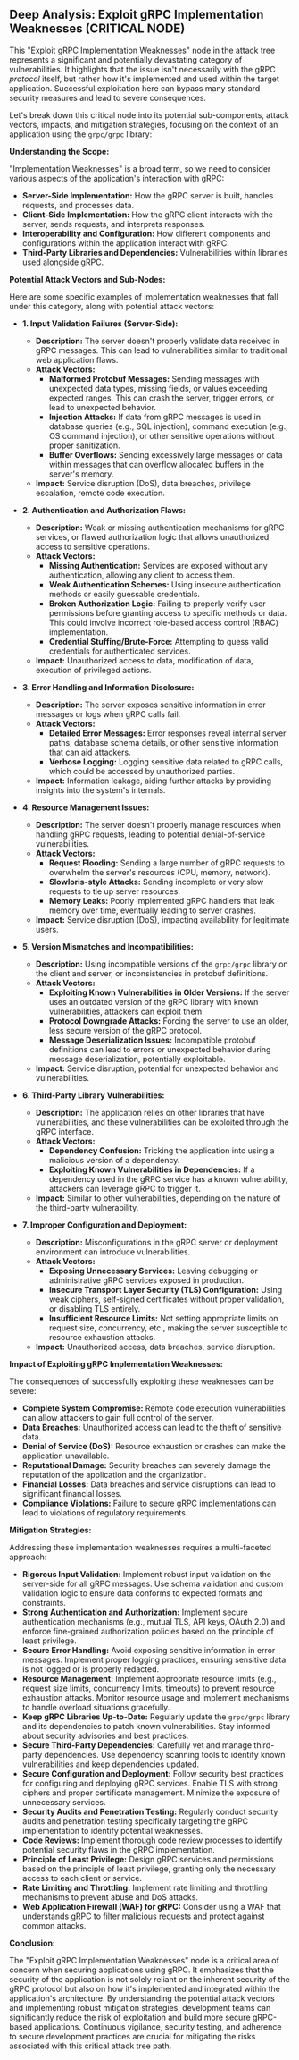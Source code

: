 ## Deep Analysis: Exploit gRPC Implementation Weaknesses (CRITICAL NODE)

This "Exploit gRPC Implementation Weaknesses" node in the attack tree represents a significant and potentially devastating category of vulnerabilities. It highlights that the issue isn't necessarily with the gRPC *protocol* itself, but rather how it's implemented and used within the target application. Successful exploitation here can bypass many standard security measures and lead to severe consequences.

Let's break down this critical node into its potential sub-components, attack vectors, impacts, and mitigation strategies, focusing on the context of an application using the `grpc/grpc` library:

**Understanding the Scope:**

"Implementation Weaknesses" is a broad term, so we need to consider various aspects of the application's interaction with gRPC:

* **Server-Side Implementation:** How the gRPC server is built, handles requests, and processes data.
* **Client-Side Implementation:** How the gRPC client interacts with the server, sends requests, and interprets responses.
* **Interoperability and Configuration:** How different components and configurations within the application interact with gRPC.
* **Third-Party Libraries and Dependencies:** Vulnerabilities within libraries used alongside gRPC.

**Potential Attack Vectors and Sub-Nodes:**

Here are some specific examples of implementation weaknesses that fall under this category, along with potential attack vectors:

* **1. Input Validation Failures (Server-Side):**
    * **Description:** The server doesn't properly validate data received in gRPC messages. This can lead to vulnerabilities similar to traditional web application flaws.
    * **Attack Vectors:**
        * **Malformed Protobuf Messages:** Sending messages with unexpected data types, missing fields, or values exceeding expected ranges. This can crash the server, trigger errors, or lead to unexpected behavior.
        * **Injection Attacks:**  If data from gRPC messages is used in database queries (e.g., SQL injection), command execution (e.g., OS command injection), or other sensitive operations without proper sanitization.
        * **Buffer Overflows:** Sending excessively large messages or data within messages that can overflow allocated buffers in the server's memory.
    * **Impact:** Service disruption (DoS), data breaches, privilege escalation, remote code execution.

* **2. Authentication and Authorization Flaws:**
    * **Description:** Weak or missing authentication mechanisms for gRPC services, or flawed authorization logic that allows unauthorized access to sensitive operations.
    * **Attack Vectors:**
        * **Missing Authentication:**  Services are exposed without any authentication, allowing any client to access them.
        * **Weak Authentication Schemes:** Using insecure authentication methods or easily guessable credentials.
        * **Broken Authorization Logic:**  Failing to properly verify user permissions before granting access to specific methods or data. This could involve incorrect role-based access control (RBAC) implementation.
        * **Credential Stuffing/Brute-Force:** Attempting to guess valid credentials for authenticated services.
    * **Impact:** Unauthorized access to data, modification of data, execution of privileged actions.

* **3. Error Handling and Information Disclosure:**
    * **Description:**  The server exposes sensitive information in error messages or logs when gRPC calls fail.
    * **Attack Vectors:**
        * **Detailed Error Messages:** Error responses reveal internal server paths, database schema details, or other sensitive information that can aid attackers.
        * **Verbose Logging:**  Logging sensitive data related to gRPC calls, which could be accessed by unauthorized parties.
    * **Impact:** Information leakage, aiding further attacks by providing insights into the system's internals.

* **4. Resource Management Issues:**
    * **Description:**  The server doesn't properly manage resources when handling gRPC requests, leading to potential denial-of-service vulnerabilities.
    * **Attack Vectors:**
        * **Request Flooding:** Sending a large number of gRPC requests to overwhelm the server's resources (CPU, memory, network).
        * **Slowloris-style Attacks:** Sending incomplete or very slow requests to tie up server resources.
        * **Memory Leaks:**  Poorly implemented gRPC handlers that leak memory over time, eventually leading to server crashes.
    * **Impact:** Service disruption (DoS), impacting availability for legitimate users.

* **5. Version Mismatches and Incompatibilities:**
    * **Description:**  Using incompatible versions of the `grpc/grpc` library on the client and server, or inconsistencies in protobuf definitions.
    * **Attack Vectors:**
        * **Exploiting Known Vulnerabilities in Older Versions:**  If the server uses an outdated version of the gRPC library with known vulnerabilities, attackers can exploit them.
        * **Protocol Downgrade Attacks:**  Forcing the server to use an older, less secure version of the gRPC protocol.
        * **Message Deserialization Issues:** Incompatible protobuf definitions can lead to errors or unexpected behavior during message deserialization, potentially exploitable.
    * **Impact:** Service disruption, potential for unexpected behavior and vulnerabilities.

* **6. Third-Party Library Vulnerabilities:**
    * **Description:** The application relies on other libraries that have vulnerabilities, and these vulnerabilities can be exploited through the gRPC interface.
    * **Attack Vectors:**
        * **Dependency Confusion:**  Tricking the application into using a malicious version of a dependency.
        * **Exploiting Known Vulnerabilities in Dependencies:**  If a dependency used in the gRPC service has a known vulnerability, attackers can leverage gRPC to trigger it.
    * **Impact:** Similar to other vulnerabilities, depending on the nature of the third-party vulnerability.

* **7. Improper Configuration and Deployment:**
    * **Description:**  Misconfigurations in the gRPC server or deployment environment can introduce vulnerabilities.
    * **Attack Vectors:**
        * **Exposing Unnecessary Services:**  Leaving debugging or administrative gRPC services exposed in production.
        * **Insecure Transport Layer Security (TLS) Configuration:**  Using weak ciphers, self-signed certificates without proper validation, or disabling TLS entirely.
        * **Insufficient Resource Limits:**  Not setting appropriate limits on request size, concurrency, etc., making the server susceptible to resource exhaustion attacks.
    * **Impact:** Unauthorized access, data breaches, service disruption.

**Impact of Exploiting gRPC Implementation Weaknesses:**

The consequences of successfully exploiting these weaknesses can be severe:

* **Complete System Compromise:** Remote code execution vulnerabilities can allow attackers to gain full control of the server.
* **Data Breaches:** Unauthorized access can lead to the theft of sensitive data.
* **Denial of Service (DoS):**  Resource exhaustion or crashes can make the application unavailable.
* **Reputational Damage:** Security breaches can severely damage the reputation of the application and the organization.
* **Financial Losses:**  Data breaches and service disruptions can lead to significant financial losses.
* **Compliance Violations:**  Failure to secure gRPC implementations can lead to violations of regulatory requirements.

**Mitigation Strategies:**

Addressing these implementation weaknesses requires a multi-faceted approach:

* **Rigorous Input Validation:** Implement robust input validation on the server-side for all gRPC messages. Use schema validation and custom validation logic to ensure data conforms to expected formats and constraints.
* **Strong Authentication and Authorization:** Implement secure authentication mechanisms (e.g., mutual TLS, API keys, OAuth 2.0) and enforce fine-grained authorization policies based on the principle of least privilege.
* **Secure Error Handling:** Avoid exposing sensitive information in error messages. Implement proper logging practices, ensuring sensitive data is not logged or is properly redacted.
* **Resource Management:** Implement appropriate resource limits (e.g., request size limits, concurrency limits, timeouts) to prevent resource exhaustion attacks. Monitor resource usage and implement mechanisms to handle overload situations gracefully.
* **Keep gRPC Libraries Up-to-Date:** Regularly update the `grpc/grpc` library and its dependencies to patch known vulnerabilities. Stay informed about security advisories and best practices.
* **Secure Third-Party Dependencies:**  Carefully vet and manage third-party dependencies. Use dependency scanning tools to identify known vulnerabilities and keep dependencies updated.
* **Secure Configuration and Deployment:**  Follow security best practices for configuring and deploying gRPC services. Enable TLS with strong ciphers and proper certificate management. Minimize the exposure of unnecessary services.
* **Security Audits and Penetration Testing:** Regularly conduct security audits and penetration testing specifically targeting the gRPC implementation to identify potential weaknesses.
* **Code Reviews:**  Implement thorough code review processes to identify potential security flaws in the gRPC implementation.
* **Principle of Least Privilege:** Design gRPC services and permissions based on the principle of least privilege, granting only the necessary access to each client or service.
* **Rate Limiting and Throttling:** Implement rate limiting and throttling mechanisms to prevent abuse and DoS attacks.
* **Web Application Firewall (WAF) for gRPC:** Consider using a WAF that understands gRPC to filter malicious requests and protect against common attacks.

**Conclusion:**

The "Exploit gRPC Implementation Weaknesses" node is a critical area of concern when securing applications using gRPC. It emphasizes that the security of the application is not solely reliant on the inherent security of the gRPC protocol but also on how it's implemented and integrated within the application's architecture. By understanding the potential attack vectors and implementing robust mitigation strategies, development teams can significantly reduce the risk of exploitation and build more secure gRPC-based applications. Continuous vigilance, security testing, and adherence to secure development practices are crucial for mitigating the risks associated with this critical attack tree path.
